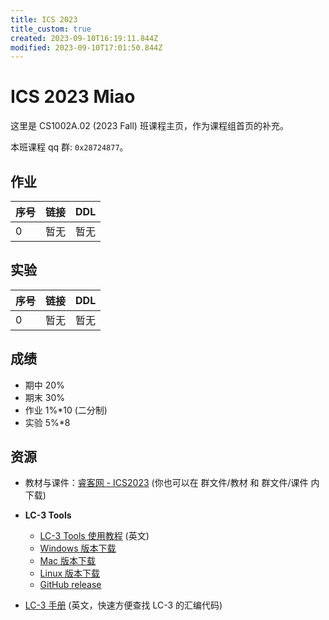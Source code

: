 ```yaml
---
title: ICS 2023
title_custom: true
created: 2023-09-10T16:19:11.844Z
modified: 2023-09-10T17:01:50.844Z
---
```


# ICS 2023 Miao

这里是 CS1002A.02 (2023 Fall) 班课程主页，作为课程组首页的补充。

本班课程 qq 群: `0x28724877`。

## 作业

| 序号 | 链接 | DDL  |
| ---- | ---- | ---- |
| 0    | 暂无 | 暂无 |

## 实验

| 序号 | 链接 | DDL  |
| ---- | ---- | ---- |
| 0    | 暂无 | 暂无 |

## 成绩

- 期中 20%
- 期末 30%
- 作业 1%*10 (二分制)
- 实验 5%*8

## 资源

- 教材与课件：[睿客网 - ICS2023](https://rec.ustc.edu.cn/share/57e3e4c0-4fb8-11ee-9f43-61828edc81c6) (你也可以在 群文件/教材 和 群文件/课件 内下载)

- **LC-3 Tools**
    - [LC-3 Tools 使用教程](http://acsa.ustc.edu.cn/ics/download/lc3/GuideToUsingLC3Tools.pdf) (英文)
    - [Windows 版本下载](http://acsa.ustc.edu.cn/ics/download/lc3/LC3Tools-2.0.2.exe)
    - [Mac 版本下载](http://acsa.ustc.edu.cn/ics/download/lc3/LC3Tools-2.0.2.dmg)
    - [Linux 版本下载](http://acsa.ustc.edu.cn/ics/download/lc3/lc3tools-2.0.2.tar.gz)
    - [GitHub release](https://github.com/chiragsakhuja/lc3tools/releases)
- [LC-3 手册](http://acsa.ustc.edu.cn/ics/download/lc3/lc3-handbook.pdf) (英文，快速方便查找 LC-3 的汇编代码)